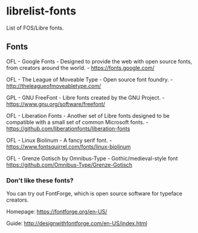 # librelist-fonts
List of FOS/Libre fonts.

## Fonts

OFL - Google Fonts - Designed to provide the web with open source fonts, from creators around the world. - https://fonts.google.com/

OFL - The League of Moveable Type - Open source font foundry. - http://theleagueofmoveabletype.com/

GPL - GNU FreeFont - Libre fonts created by the GNU Project. - https://www.gnu.org/software/freefont/

OFL - Liberation Fonts - Another set of Libre fonts designed to be compatible with a small set of common Microsoft fonts. - https://github.com/liberationfonts/liberation-fonts

OFL - Linux Biolinum - A fancy serif font. - https://www.fontsquirrel.com/fonts/linux-biolinum

OFL - Grenze Gotisch by Omnibus-Type - Gothic/medieval-style font https://github.com/Omnibus-Type/Grenze-Gotisch

### Don't like these fonts?
You can try out FontForge, which is open source software for typeface creators. 

Homepage: https://fontforge.org/en-US/

Guide: http://designwithfontforge.com/en-US/index.html
